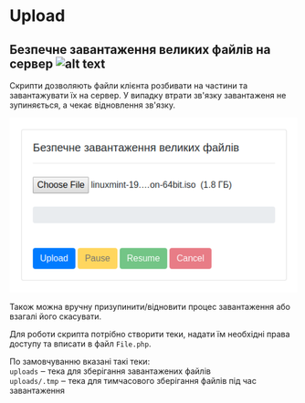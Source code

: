 
# Upload
## Безпечне завантаження великих файлів на сервер ![alt text](favicon.ico)

Скрипти дозволяють файли клієнта розбивати на частини та завантажувати їх на сервер.
У випадку втрати зв'язку завантаженя не зупиняється, а чекає відновлення зв'язку.

![alt text](screenshot.png)

Також можна вручну призупинити/відновити процес завантаження або взагалі його скасувати.

Для роботи скрипта потрібно створити теки, надати їм необхідні права доступу та вписати в файл `File.php`.

По замовчуванню вказані такі теки: \
`uploads` ‒ тека для зберігання завантажених файлів \
`uploads/.tmp` ‒ тека для тимчасового зберігання файлів під час завантаження


